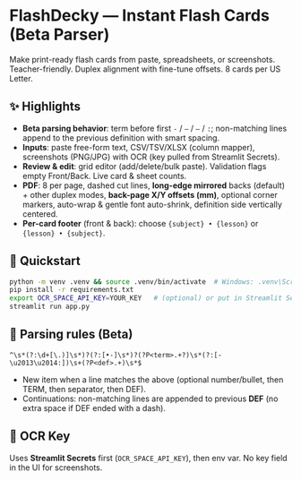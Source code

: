 # FlashDecky — Instant Flash Cards (Beta Parser)

Make print-ready flash cards from paste, spreadsheets, or screenshots. Teacher-friendly. Duplex alignment with fine-tune offsets. 8 cards per US Letter.

## ✨ Highlights
- **Beta parsing behavior**: term before first `-` / `–` / `—` / `:`; non-matching lines append to the previous definition with smart spacing.
- **Inputs**: paste free-form text, CSV/TSV/XLSX (column mapper), screenshots (PNG/JPG) with OCR (key pulled from Streamlit Secrets).
- **Review & edit**: grid editor (add/delete/bulk paste). Validation flags empty Front/Back. Live card & sheet counts.
- **PDF**: 8 per page, dashed cut lines, **long-edge mirrored** backs (default) + other duplex modes, **back-page X/Y offsets (mm)**, optional corner markers, auto-wrap & gentle font auto-shrink, definition side vertically centered.
- **Per-card footer** (front & back): choose `{subject} • {lesson}` or `{lesson} • {subject}`.

## 🚀 Quickstart
```bash
python -m venv .venv && source .venv/bin/activate  # Windows: .venv\Scripts\activate
pip install -r requirements.txt
export OCR_SPACE_API_KEY=YOUR_KEY   # (optional) or put in Streamlit Secrets
streamlit run app.py
```

## 📝 Parsing rules (Beta)
```
^\s*(?:\d+[\.)]\s*)?(?:[•-]\s*)?(?P<term>.+?)\s*(?:[-\u2013\u2014:])\s+(?P<def>.+)\s*$
```
- New item when a line matches the above (optional number/bullet, then TERM, then separator, then DEF).
- Continuations: non-matching lines are appended to previous **DEF** (no extra space if DEF ended with a dash).

## 🔐 OCR Key
Uses **Streamlit Secrets** first (`OCR_SPACE_API_KEY`), then env var. No key field in the UI for screenshots.

